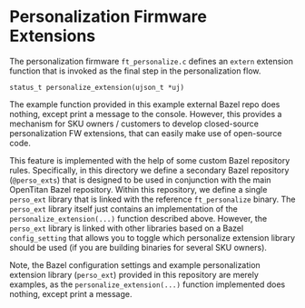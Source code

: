 # Personalization Firmware Extensions

The personalization firmware `ft_personalize.c` defines an `extern` extension
function that is invoked as the final step in the personalization flow.

`status_t personalize_extension(ujson_t *uj)`

The example function provided in this example external Bazel repo does nothing,
except print a message to the console. However, this provides a mechanism for
SKU owners / customers to develop closed-source personalization FW extensions,
that can easily make use of open-source code.

This feature is implemented with the help of some custom Bazel repository rules.
Specifically, in this directory we define a secondary Bazel
repository (`@perso_exts`) that is designed to be used in
conjunction with the main OpenTitan Bazel repository. Within this repository, we
define a single `perso_ext` library that is linked with the reference
`ft_personalize` binary. The `perso_ext` library itself just contains an
implementation of the `personalize_extension(...)` function described above.
However, the `perso_ext` library is linked with other libraries
based on a Bazel `config_setting` that allows you to toggle which personalize
extension library should be used (if you are building binaries for several SKU
owners).

Note, the Bazel configuration settings and example personalization extension
library (`perso_ext`) provided in this
repository are merely examples, as the `personalize_extension(...)` function
implemented does nothing, except print a message.
